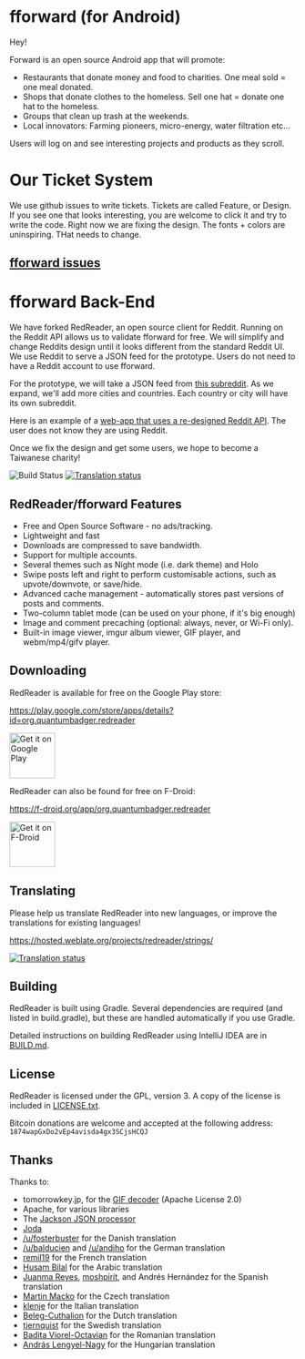fforward (for Android)
=======================

Hey!

Forward is an open source Android app that will promote:

- Restaurants that donate money and food to charities. One meal sold = one meal donated.
- Shops that donate clothes to the homeless. Sell one hat = donate one hat to the homeless.
- Groups that clean up trash at the weekends.
- Local innovators: Farming pioneers, micro-energy, water filtration etc...

Users will log on and see interesting projects and products as they scroll.

# Our Ticket System

We use github issues to write tickets. Tickets are called Feature, or Design. If you see one that looks interesting, you are welcome to click it and try to write the code. Right now we are fixing the design. The fonts + colors are uninspiring. THat needs to change.

## [fforward issues](https://github.com/Microflow/fforward-android/issues)



# fforward Back-End

We have forked RedReader, an open source client for Reddit. Running on the Reddit API allows us to validate fforward for free. We will simplify and change Reddits design until it looks different from the standard Reddit UI. We use Reddit to serve a JSON feed for the prototype. Users do not need to have a Reddit account to use fforward.

For the prototype, we will take a JSON feed from [this subreddit](https://www.reddit.com/r/fforwardTaiwan/). As we expand, we'll add more cities and countries. Each country or city will have its own subreddit. 

Here is an example of a [web-app that uses a re-designed Reddit API](https://codepen.io/Teeke/live/NpZyJB). The user does not know they are using Reddit.

Once we fix the design and get some users, we hope to become a Taiwanese charity!



![Build Status](https://travis-ci.org/QuantumBadger/RedReader.svg?branch=master)
[![Translation status](https://hosted.weblate.org/widgets/redreader/-/svg-badge.svg)](https://hosted.weblate.org/engage/redreader/?utm_source=widget)

RedReader/fforward Features
--------

* Free and Open Source Software - no ads/tracking.
* Lightweight and fast
* Downloads are compressed to save bandwidth.
* Support for multiple accounts.
* Several themes such as Night mode (i.e. dark theme) and Holo
* Swipe posts left and right to perform customisable actions, such as
  upvote/downvote, or save/hide.
* Advanced cache management - automatically stores past versions of
  posts and comments.
* Two-column tablet mode (can be used on your phone, if it's big enough)
* Image and comment precaching (optional: always, never, or Wi-Fi only).
* Built-in image viewer, imgur album viewer, GIF player, and
  webm/mp4/gifv player.


Downloading
-----------

RedReader is available for free on the Google Play store:

https://play.google.com/store/apps/details?id=org.quantumbadger.redreader

[<img src="https://play.google.com/intl/en_us/badges/images/generic/en_badge_web_generic.png"
      alt="Get it on Google Play"
      height="80">](https://play.google.com/store/apps/details?id=org.quantumbadger.redreader)

RedReader can also be found for free on F-Droid:

https://f-droid.org/app/org.quantumbadger.redreader

[<img src="https://f-droid.org/badge/get-it-on.png"
      alt="Get it on F-Droid"
      height="80">](https://f-droid.org/app/org.quantumbadger.redreader)

Translating
-----------

Please help us translate RedReader into new languages, or improve the translations for existing languages!

https://hosted.weblate.org/projects/redreader/strings/

[![Translation status](https://hosted.weblate.org/widgets/redreader/-/svg-badge.svg)](https://hosted.weblate.org/engage/redreader/?utm_source=widget)


Building
--------

RedReader is built using Gradle. Several dependencies are required (and
listed in build.gradle), but these are handled automatically if you use
Gradle.

Detailed instructions on building RedReader using IntelliJ IDEA are in
[BUILD.md](BUILD.md).


License
-------

RedReader is licensed under the GPL, version 3. A copy of the license is
included in [LICENSE.txt](LICENSE.txt).

Bitcoin donations are welcome and accepted at the following address:
`1874wapGxDo2vEp4avisda4gx3SCjsHCQJ`


Thanks
------

Thanks to:

* tomorrowkey.jp, for the [GIF decoder](https://code.google.com/p/android-gifview/) (Apache License 2.0)
* Apache, for various libraries
* The [Jackson JSON processor](http://jackson.codehaus.org/)
* [Joda](http://joda-time.sourceforge.net/)
* [/u/fosterbuster](http://www.reddit.com/user/fosterbuster) for the Danish translation
* [/u/balducien](http://www.reddit.com/user/balducien) and [/u/andiho](http://www.reddit.com/user/andiho) for the German translation
* [remil19](https://github.com/remil19) for the French translation
* [Husam Bilal](https://github.com/husam212) for the Arabic translation
* [Juanma Reyes](https://github.com/jmreyes), [moshpirit](https://github.com/moshpirit), and Andrés Hernández for the Spanish translation
* [Martin Macko](https://github.com/LinkedList) for the Czech translation
* [klenje](https://github.com/klenje) for the Italian translation
* [Beleg-Cuthalion](https://github.com/Beleg-Cuthalion) for the Dutch translation
* [tjernquist](https://github.com/tjernquist) for the Swedish translation
* [Badita Viorel-Octavian](https://github.com/vooctavian) for the Romanian translation
* [András Lengyel-Nagy](https://github.com/lna91) for the Hungarian translation
